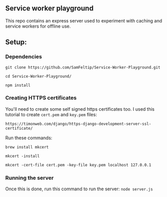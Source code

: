 ## Service worker playground
This repo contains an express server used to experiment with caching and service workers for offline use.

## Setup:

### Dependencies

`git clone https://github.com/SamFeltip/Service-Worker-Playground.git`

`cd Service-Worker-Playground/`

`npm install`

### Creating HTTPS certificates

You'll need to create some self signed https certificates too.
I used this tutorial to create `cert.pem` and `key.pem` files:

`https://timonweb.com/django/https-django-development-server-ssl-certificate/`

Run these commands:

`brew install mkcert`

`mkcert -install`

`mkcert -cert-file cert.pem -key-file key.pem localhost 127.0.0.1`

### Running the server

Once this is done, run this command to run the server:
`node server.js`